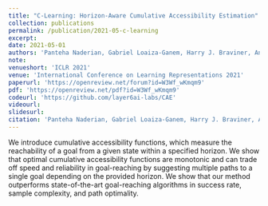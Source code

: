 ```yaml
---
title: "C-Learning: Horizon-Aware Cumulative Accessibility Estimation"
collection: publications
permalink: /publication/2021-05-c-learning
excerpt: 
date: 2021-05-01
authors: 'Panteha Naderian, Gabriel Loaiza-Ganem, Harry J. Braviner, Anthony L. Caterini, <b>Jesse C. Cresswell</b>, Tong Li, Animesh Garg'
note:
venueshort: 'ICLR 2021'
venue: 'International Conference on Learning Representations 2021'
paperurl: 'https://openreview.net/forum?id=W3Wf_wKmqm9'
pdf: 'https://openreview.net/pdf?id=W3Wf_wKmqm9'
codeurl: 'https://github.com/layer6ai-labs/CAE'
videourl:
slidesurl:
citation: 'Panteha Naderian, Gabriel Loaiza-Ganem, Harry J. Braviner, Anthony L. Caterini, Jesse C. Cresswell, Tong Li, Animesh Garg. C-Learning: Horizon-Aware Cumulative Accessibility Estimation. International Conference on Learning Representations'
---
```

We introduce cumulative accessibility functions, which measure the reachability of a goal from a given state within a specified horizon. We show that optimal cumulative accessibility functions are monotonic and can trade off speed and reliability in goal-reaching by suggesting multiple paths to a single goal depending on the provided horizon. We show that our method outperforms state-of-the-art goal-reaching algorithms in success rate, sample complexity, and path optimality.